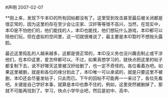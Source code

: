 #声明
2007-02-07


**刚上来，发现下午本ID的所有回帖都没有了。这里受到攻击甚至最后被关闭都是很正常的，因为这里的存在至少会让庄家、汉奸等等很不高兴，当然，在现实中，本ID是不怕他们的，他们能找的人，本ID也能找，他们想玩什么游戏，本ID都可以陪他们玩，但在虚拟的空间里，这一切就很难说了，最主要是本ID暂时不想抛头露脸。  


最近这里捣乱的人越来越多，这都是很正常的，本ID没义务也没兴趣去制止或干涉他们，在本ID这里，爱怎样都可以。不过，如果真想学习的，就快点把这里的帖子都复制下去，说不好哪天这里被汉奸给删了，也一定不奇怪的。各位看着办吧。如果这里被删，就是和各位的缘分到此了，本ID唯一可以承诺的，就是只要这里不被删，本ID还会尽量发帖子，只此而已。下午的回帖不可能再一一来过了，各位先看吧。关键是自己学好本事，就算是本ID也靠不住的，例如，这里突然被删掉了，那就不可能再找到了。学习，快点小学毕业吧，然后是初中、高中、